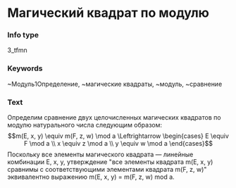 # Магический квадрат по модулю
### Info type
3_tfmn
### Keywords
~Модуль1Определение, ~магические квадраты, ~модуль, ~сравнение
### Text
Определим сравнение двух целочисленных магических квадратов по модулю натурального числа следующим образом:
$$m(E, x, y) \equiv m(F, z, w) \mod a \Leftrightarrow \begin{cases} E \equiv F \mod a \\ x \equiv z \mod a \\ y \equiv w \mod a \end{cases}$$
Поскольку все элементы магического квадрата — линейные комбинации E, x, y, утверждение "все элементы квадрата m(E, x, y) сравнимы с соответствующими элементами квадрата m(F, z, w)" эквивалентно выражению m(E, x, y) = m(F, z, w) mod a.
```
